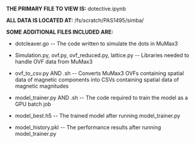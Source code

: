 **THE PRIMARY FILE TO VIEW IS:** dotective.ipynb


**ALL DATA IS LOCATED AT:** /fs/scratch/PAS1495/simba/


**SOME ADDITIONAL FILES INCLUDED ARE:**

* dotcleaver.go -- The code written to simulate the dots in MuMax3

* Simulation.py, ovf.py, ovf_reduced.py, lattice.py -- Libraries needed to handle OVF data from MuMax3

* ovf_to_csv.py AND .sh -- Converts MuMax3 OVFs containing spatial data of magnetic components into CSVs containing spatial data of magnetic magnitudes

* model_trainer.py AND .sh -- The code required to train the model as a GPU batch job

* model_best.h5 -- The trained model after running model_trainer.py

* model_history.pkl -- The performance results after running model_trainer.py
